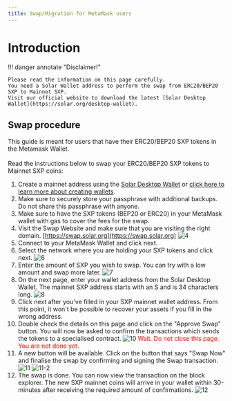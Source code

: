 ```yaml
---
title: Swap/Migration for MetaMask users
---
```


# Introduction

!!! danger annotate "Disclaimer!"

    Please read the information on this page carefully.
    You need a Solar Wallet address to perform the swap from ERC20/BEP20 SXP to Mainnet SXP.
    Visit our official website to download the latest [Solar Desktop Wallet](https://solar.org/desktop-wallet).


## Swap procedure

This guide is meant for users that have their ERC20/BEP20 SXP tokens in the Metamask Wallet.<br /> <br />
Read the instructions below to swap your ERC20/BEP20 SXP tokens to Mainnet SXP coins:

1. Create a mainnet address using the [Solar Desktop Wallet](https://solar.org/desktop-wallet) or [click here to learn more about creating wallets](/desktop-wallet/user-guides/create-import-wallets/).
2. Make sure to securely store your passphrase with additional backups. Do not share this passphrase with anyone. 
3. Make sure to have the SXP tokens (BEP20 or ERC20) in your MetaMask wallet with gas to cover the fees for the swap.
4. Visit the Swap Website and make sure that you are visiting the right domain. [https://swap.solar.org](https://swap.solar.org)
![4](/sxpswap/assets/4.png)
5. Connect to your MetaMask Wallet and click next.
6. Select the network where you are holding your SXP tokens and click next.
![6](/sxpswap/assets/6.png)
7. Enter the amount of SXP you wish to swap. You can try with a low amount and swap more later.
![7](/sxpswap/assets/7.png)
8. On the next page, enter your wallet address from the Solar Desktop Wallet. The mainnet SXP address starts with an S and is 34 characters long. 
![8](/sxpswap/assets/8.png)
9. Click next after you've filled in your SXP mainnet wallet address. From this point, it won't be possible to recover your assets if you fill in the wrong address.
10. Double check the details on this page and click on the "Approve Swap" button. You will now be asked to confirm the transactions which sends the tokens to a specialised contract.
![10](/sxpswap/assets/10.png)
<span style="color:red">Wait. Do not close this page. You are not done yet. 
11. A new button will be available. Click on the button that says "Swap Now" and finalise the swap by confirming and signing the Swap transaction.
![11](/sxpswap/assets/11.png)
![11-2](/sxpswap/assets/11-2.png)
12. The swap is done. You can now view the transaction on the block explorer. The new SXP mainnet coins will arrive in your wallet within 30-minutes after receiving the required amount of confirmations.
![12](/sxpswap/assets/12.png)
